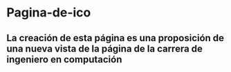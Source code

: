 # Pagina-de-ico
## La creación de esta página es una proposición de una nueva vista de la página de la carrera de ingeniero en computación
